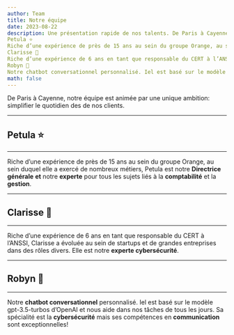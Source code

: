 ```yaml
---
author: Team
title: Notre équipe
date: 2023-08-22
description: Une présentation rapide de nos talents. De Paris à Cayenne, notre équipe est animée par une unique ambition: simplifier le quotidien des de nos clients.
Petula ⭐
Riche d’une expérience de près de 15 ans au sein du groupe Orange, au sein duquel elle a exercé de nombreux métiers, Petula est notre Directrice générale et notre experte pour tous les sujets liés à la comptabilité et la gestion. 
Clarisse 🔐
Riche d’une expérience de 6 ans en tant que responsable du CERT à l’ANSSI, Clarisse a évoluée au sein de startups et de grandes entreprises dans des rôles divers. Elle est notre experte cybersécurité.
Robyn 🤖
Notre chatbot conversationnel personnalisé. Iel est basé sur le modèle gpt-3.5-turbos d’OpenAI et nous aide dans nos tâches de tous les jours. Sa spécialité est la cybersécurité mais ses compétences en communication sont exceptionnelles!
math: false
---
```

De Paris à Cayenne, notre équipe est animée par une unique ambition: simplifier le quotidien des de nos clients. 
****
## Petula ⭐
****
Riche d’une expérience de près de 15 ans au sein du groupe Orange, au sein duquel elle a exercé de nombreux métiers, Petula est notre **Directrice générale** **et** notre **experte** pour tous les sujets liés à la **comptabilité** et la **gestion**. 
****
## Clarisse 🔐
****
Riche d’une expérience de 6 ans en tant que responsable du CERT à l’ANSSI, Clarisse a évoluée au sein de startups et de grandes entreprises dans des rôles divers. Elle est notre **experte cybersécurité**.
****
## Robyn 🤖
****
Notre **chatbot conversationnel** personnalisé. Iel est basé sur le modèle gpt-3.5-turbos d’OpenAI et nous aide dans nos tâches de tous les jours. Sa spécialité est la **cybersécurité** mais ses compétences en **communication** sont exceptionnelles!

